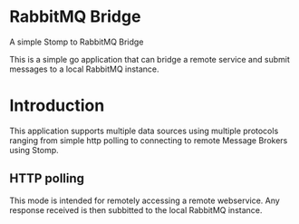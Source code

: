 # RabbitMQ Bridge

A simple Stomp to RabbitMQ Bridge

This is a simple go application that can bridge a remote service and submit messages to a local RabbitMQ instance.

# Introduction

This application supports multiple data sources using multiple protocols ranging from simple http polling to connecting to remote Message Brokers using Stomp.

## HTTP polling

This mode is intended for remotely accessing a remote webservice. Any response received is then subbitted to the local RabbitMQ instance.
